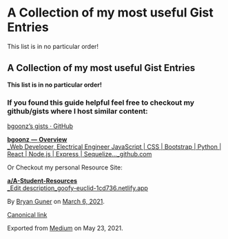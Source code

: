 # A Collection of my most useful Gist Entries

This list is in no particular order!

## A Collection of my most useful Gist Entries

**This list is in no particular order!**

### If you found this guide helpful feel free to checkout my github/gists where I host similar content:

[bgoonz’s gists · GitHub](https://gist.github.com/bgoonz)

[**bgoonz** **—** **Overview**  
 _Web Developer, Electrical Engineer JavaScript \| CSS \| Bootstrap \| Python \| React \| Node.js \| Express \| Sequelize…_github.com](https://github.com/bgoonz)

Or Checkout my personal Resource Site:

[**a/A-Student-Resources**  
 _Edit description_goofy-euclid-1cd736.netlify.app](https://goofy-euclid-1cd736.netlify.app/)

By [Bryan Guner](https://medium.com/@bryanguner) on [March 6, 2021](https://medium.com/p/f4314f3ba3ab).

[Canonical link](https://medium.com/@bryanguner/a-collection-of-my-most-useful-gist-entries-f4314f3ba3ab)

Exported from [Medium](https://medium.com) on May 23, 2021.


